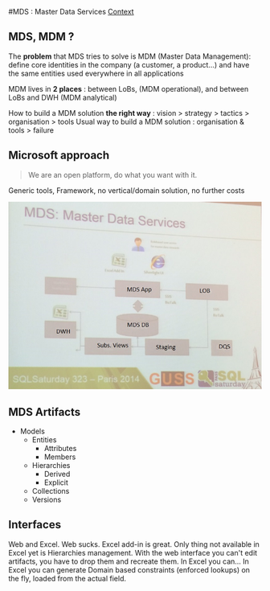 #MDS : Master Data Services
[Context](https://github.com/Fleid/SQLSat-Paris-2014---DQS-MDS-PreConf/blob/master/README.md)

## MDS, MDM ?
The **problem** that MDS tries to solve is MDM (Master Data Management): define core identities in the company (a customer, a product...) and have the same entities used everywhere in all applications

MDM lives in **2 places** : between LoBs, (MDM operational), and between LoBs and DWH (MDM analytical)

How to build a MDM solution **the right way** : vision > strategy > tactics > organisation > tools
Usual way to build a MDM solution : organisation & tools > failure

## Microsoft approach 
> We are an open platform, do what you want with it.

Generic tools, Framework, no vertical/domain solution, no further costs

<img src="https://github.com/Fleid/SQLSat-Paris-2014---DQS-MDS-PreConf/blob/master/img/MDS1.JPG" width="600">

## MDS Artifacts

- Models
  - Entities
    - Attributes
    - Members
  - Hierarchies
    - Derived
	- Explicit
  - Collections
  - Versions

## Interfaces  

Web and Excel. Web sucks. Excel add-in is great. Only thing not available in Excel yet is Hierarchies management.
With the web interface you can't edit artifacts, you have to drop them and recreate them. In Excel you can... In Excel you can generate Domain based constraints (enforced lookups) on the fly, loaded from the actual field.
